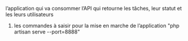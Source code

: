 l’application qui va consommer l’API qui retourne les tâches, leur statut et les leurs utilisateurs

1) les commandes à saisir pour la mise en marche de l’application  "php artisan serve --port=8888"

